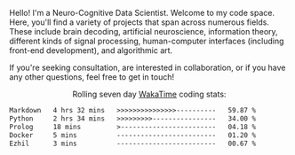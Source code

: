 Hello! I'm a Neuro-Cognitive Data Scientist. Welcome to my code space. Here, you'll find a variety of projects that span across numerous fields. These include brain decoding, artificial neuroscience, information theory, different kinds of signal processing, human-computer interfaces (including front-end development), and algorithmic art. 

If you're seeking consultation, are interested in collaboration, or if you have any other questions, feel free to get in touch!

<p align="center">Rolling seven day <a href='https://wakatime.com/'> WakaTime</a> coding stats:</p>
<!--START_SECTION:waka-->

```txt
Markdown   4 hrs 32 mins   >>>>>>>>>>>>>>>----------   59.87 %
Python     2 hrs 34 mins   >>>>>>>>>----------------   34.00 %
Prolog     18 mins         >------------------------   04.18 %
Docker     5 mins          -------------------------   01.20 %
Ezhil      3 mins          -------------------------   00.67 %
```

<!--END_SECTION:waka-->
